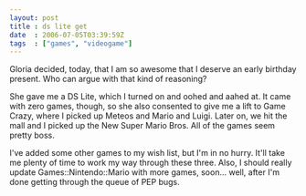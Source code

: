 ```yaml
---
layout: post
title : ds lite get
date  : 2006-07-05T03:39:59Z
tags  : ["games", "videogame"]
---
```

Gloria decided, today, that I am so awesome that I deserve an early birthday present.  Who can argue with that kind of reasoning?

She gave me a DS Lite, which I turned on and oohed and aahed at.  It came with zero games, though, so she also consented to give me a lift to Game Crazy, where I picked up Meteos and Mario and Luigi.  Later on, we hit the mall and I picked up the New Super Mario Bros.  All of the games seem pretty boss.

I've added some other games to my wish list, but I'm in no hurry.  It'll take me plenty of time to work my way through these three.  Also, I should really update Games::Nintendo::Mario with more games, soon... well, after I'm done getting through the queue of PEP bugs. 
